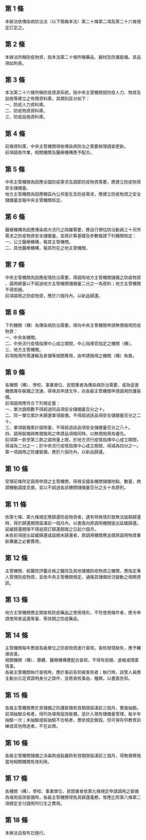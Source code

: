 第 1 條
-------
本辦法依傳染病防治法（以下簡稱本法）第二十條第二項及第二十六條規  
定訂定之。

第 2 條
-------
本辦法所稱防疫物資，指本法第二十條所稱藥品、器材及防護裝備。其品  
項如附表。

第 3 條
-------
本法第二十六條所稱防疫資源系統，指中央主管機關就防疫人力、物資及  
設施等建立之有關資料庫，其類別區分如下：  
一、防疫人力資料庫。  
二、防疫物資資料庫。  
三、防疫設施資料庫。

第 4 條
-------
前條資料庫，中央主管機關得依傳染病防治之需要辦理調查更新。  
前項調查作業，相關機關及醫療機構應予配合。

第 5 條
-------
中央主管機關為因應全國防疫需求及調節防疫物資需要，應建立防疫物資  
安全儲備量。  
地方主管機關為因應轄區內公共衛生及防疫需求，應建立防疫物資之安全  
儲備量並報中央主管機關核定。

第 6 條
-------
醫療機構為因應傳染病大流行之隔離需要，應自行預估防治動員三十天所  
需求之防疫物資安全儲備量，並將計算基礎及參數報請下列機關核定：  
一、公立醫療機構，報其主管機關。  
二、其他醫療機構，報其所在之地主管機關。

第 7 條
-------
中央主管機關為因應疫情防治需要，得調用地方主管機關儲備之防疫物資  
，調用總量以不超過地方主管機關儲備量二分之一為原則；地方主管機關  
不得拒絕。  
前項調用之防疫物資，應於六個月內，以新品歸還。

第 8 條
-------
下列機關（構）為傳染病防治需要，得向中央主管機關申請無償撥用防疫  
物資：  
一、中央各機關。  
二、中央流行疫情指揮中心成立期間，中心指揮官指定之機關（構）。  
三、地方主管機關。  
前項撥用所需運輸及倉儲等相關費用，由申請撥用之機關（構）負擔。

第 9 條
-------
各機關（構）、學校、事業單位、民間業者為傳染病防治需要，或為促進  
機關庫存裝備之流通，得填具申請文件，向各級主管機關申請調用防護裝  
備。  
前項調用應符合下列規定量：  
一、單次調用數不得超過同品項安全儲備量百分之十。  
二、同一單位累計未歸還單項裝備，不得超過該品項安全儲備量百分之二  
    十。  
三、單項裝備累計調用量，不得超過該品項安全儲備量百分之八十。  
四、調用裝備與無償撥用之申請品項相同時，以無償撥用為優先。  
前項第一款至第三款之調用量上限，於地方流行疫情指揮中心成立期間，  
得減為二分之一；於中央流行疫情指揮中心成立期間，得減為四分之一。  
第一項調用之防護裝備，應於六個月內，以新品歸還。

第 10 條
--------
受理前條所定調用申請之主管機關，得視全國各機關儲備地點、數量，商  
請機動調度支援，並以不超過各該機關儲備量百分之五十為原則。

第 11 條
--------
依第七條、第九條規定應歸還防疫物資者，遇有特殊情形致無法屆期歸還  
時，得於歸還期限屆滿前一個月內，以書面向原調用機關提出延緩歸還。  
延緩歸還期限不得逾原訂歸還期限之日起六個月。  
未依前項提出延緩歸還或屆期未歸還者，原調用機關應追償原調用物資重  
新購置之必要費用。

第 12 條
--------
主管機關、經醫院評鑑合格之醫院及其他儲備防疫物資之機關，應指定專  
人管理防疫物資，並依中央主管機關規定，通報其儲備狀況變動之相關資  
訊。

第 13 條
--------
地方主管機關應定期查核防疫藥品之使用情形，不符使用條件者，應令申  
請使用者返還等量、等效期之防疫藥品。

第 14 條
--------
主管機關每年應就各級單位之防疫物資進行查核。查核發現缺失，應予輔  
導改善。  
相關機關（構）、團體、醫療機構應配合查核，不得有拒絕、虛報或隱匿  
情事。  
各級主管機關執行查核時，應於事前告知被查核者；執行時，該管人員應  
主動出示足資證明身分之證件，並將查核事由、種類，以書面告知。

第 15 條
--------
各級主管機關應於其儲備之防護裝備有效期限屆滿前三個月，實施抽驗。  
前項抽驗合格者，得列為堪用屆效裝備，並計入現有儲備量管理，每半年  
抽驗一次；未抽驗或經抽驗不合格者，應依規定銷毀。但可保存供教育訓  
練或其他用途者，不在此限。

第 16 條
--------
各級主管機關儲備之消毒劑或殺蟲劑有效期限屆滿前三個月，得無償移撥  
當地相關機關有效利用。

第 17 條
--------
各機關（構）、學校、事業單位、民間業者依第九條規定申請調用之裝備  
為堪用屆效裝備時，各級主管機關得免其歸還義務，惟應比照第八條第二  
項規定支付調用所衍生之費用。

第 18 條
--------
本辦法自發布日施行。

